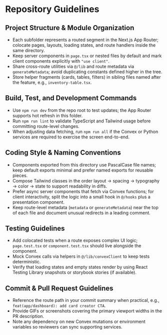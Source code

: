 # Repository Guidelines

## Project Structure & Module Organization
- Each subfolder represents a routed segment in the Next.js App Router; colocate pages, layouts, loading states, and route handlers inside the same directory.
- Keep server components in `page.tsx` or nested files by default and mark client components explicitly with `"use client"`.
- Share cross-route utilities via `@/lib` and route metadata via `generateMetadata`; avoid duplicating constants defined higher in the tree.
- Store helper fragments (cards, tables, filters) in sibling files named after the feature, e.g., `inventory-table.tsx`.

## Build, Test, and Development Commands
- Use `npm run dev` from the repo root to test updates; the App Router supports hot refresh in this folder.
- Run `npm run lint` to validate TypeScript and Tailwind usage before committing route-level changes.
- When adjusting data fetching, run `npm run all` if the Convex or Python services are required to exercise the screen end-to-end.

## Coding Style & Naming Conventions
- Components exported from this directory use PascalCase file names; keep default exports minimal and prefer named exports for reusable pieces.
- Compose Tailwind classes in the order layout → spacing → typography → color → state to support readability in diffs.
- Prefer async server components that fetch via Convex functions; for client interactivity, split the logic into a small hook in `@/hooks` plus a presentation component.
- Keep route-level metadata (`metadata` or `generateMetadata`) near the top of each file and document unusual redirects in a leading comment.

## Testing Guidelines
- Add colocated tests when a route exposes complex UI logic; `page.test.tsx` or `component.test.tsx` should live alongside the component.
- Mock Convex calls via helpers in `@/lib/convexClient` to keep tests deterministic.
- Verify that loading states and empty states render by using React Testing Library snapshots or storybook stories (if available).

## Commit & Pull Request Guidelines
- Reference the route path in your commit summary when practical, e.g., `feat(app/dashboard): add card creator CTA`.
- Provide GIFs or screenshots covering the primary viewport widths in the PR description.
- Note any dependency on new Convex mutations or environment variables so reviewers can sync supporting services.
